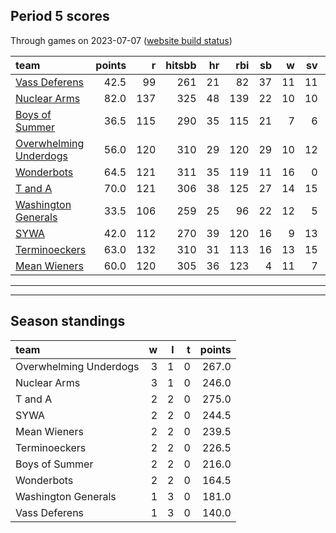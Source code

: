 

## Period 5 scores

Through games on 2023-07-07 ([website build status](https://github.com/brian-bot/pl-site/actions))


|team                   | points|   r| hitsbb| hr| rbi| sb|  w| sv|  so|   era|  whip|
|:----------------------|------:|---:|------:|--:|---:|--:|--:|--:|---:|-----:|-----:|
|[Vass Deferens](./vassdeferens)|   42.5|  99|    261| 21|  82| 37| 11| 11| 227| 3.992| 1.221|
|[Nuclear Arms](./nucleararms)|   82.0| 137|    325| 48| 139| 22| 10| 10| 217| 2.710| 1.020|
|[Boys of Summer](./boysofsummer)|   36.5| 115|    290| 35| 115| 21|  7|  6| 184| 3.873| 1.328|
|[Overwhelming Underdogs](./overwhelmingunderdogs)|   56.0| 120|    310| 29| 120| 29| 10| 12| 168| 3.871| 1.188|
|[Wonderbots](./wonderbots)|   64.5| 121|    311| 35| 119| 11| 16|  0| 220| 3.245| 1.077|
|[T and A](./tanda)     |   70.0| 121|    306| 38| 125| 27| 14| 15| 150| 3.835| 1.198|
|[Washington Generals](./washingtongenerals)|   33.5| 106|    259| 25|  96| 22| 12|  5| 144| 3.466| 1.223|
|[SYWA](./sywa)         |   42.0| 112|    270| 39| 120| 16|  9| 13| 173| 5.194| 1.251|
|[Terminoeckers](./terminoeckers)|   63.0| 132|    310| 31| 113| 16| 13| 15| 220| 3.899| 1.175|
|[Mean Wieners](./meanwieners)|   60.0| 120|    305| 36| 123|  4| 11|  7| 216| 2.966| 1.050|

* * *
* * *

## Season standings


|team                   |  w|  l|  t| points|
|:----------------------|--:|--:|--:|------:|
|Overwhelming Underdogs |  3|  1|  0|  267.0|
|Nuclear Arms           |  3|  1|  0|  246.0|
|T and A                |  2|  2|  0|  275.0|
|SYWA                   |  2|  2|  0|  244.5|
|Mean Wieners           |  2|  2|  0|  239.5|
|Terminoeckers          |  2|  2|  0|  226.5|
|Boys of Summer         |  2|  2|  0|  216.0|
|Wonderbots             |  2|  2|  0|  164.5|
|Washington Generals    |  1|  3|  0|  181.0|
|Vass Deferens          |  1|  3|  0|  140.0|


